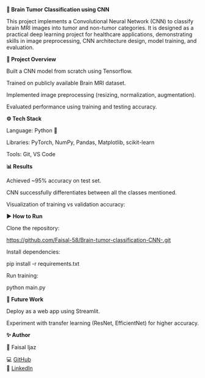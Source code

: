 **🧠 Brain Tumor Classification using CNN**

This project implements a Convolutional Neural Network (CNN) to classify brain MRI images into tumor and non-tumor categories. It is designed as a practical deep learning project for healthcare applications, demonstrating skills in image preprocessing, CNN architecture design, model training, and evaluation.

**🚀 Project Overview**

Built a CNN model from scratch using Tensorflow.

Trained on publicly available Brain MRI dataset.

Implemented image preprocessing (resizing, normalization, augmentation).

Evaluated performance using training and testing accuracy.


**⚙️ Tech Stack**

Language: Python 🐍

Libraries: PyTorch, NumPy, Pandas, Matplotlib, scikit-learn

Tools: Git, VS Code

**📊 Results**

Achieved ~95% accuracy on test set.

CNN successfully differentiates between all the classes mentioned.

Visualization of training vs validation accuracy:



**▶️ How to Run**

Clone the repository:

https://github.com/Faisal-58/Brain-tumor-classification-CNN-.git


Install dependencies:

pip install -r requirements.txt


Run training:

python main.py

**🔮 Future Work**

Deploy as a web app using Streamlit.

Experiment with transfer learning (ResNet, EfficientNet) for higher accuracy.

**✨ Author**

👤 Faisal Ijaz

💻 [GitHub](https://github.com/Faisal-58)  
🔗 [LinkedIn](https://www.linkedin.com/in/faisal-ijaz-44524179/)  

